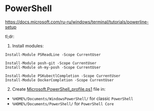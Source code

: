 # PowerShell
https://docs.microsoft.com/ru-ru/windows/terminal/tutorials/powerline-setup

tl;dr:
1. Install modules:
```shell script
Install-Module PSReadLine -Scope CurrentUser

Install-Module posh-git -Scope CurrentUser
Install-Module oh-my-posh -Scope CurrentUser

Install-Module PSKubectlCompletion -Scope CurrentUser
Install-Module DockerCompletion -Scope CurrentUser
```
2. Create [Microsoft.PowerShell_profile.ps1](/_files/Microsoft.PowerShell_profile.ps1) file in:
  * `%HOME%/Documents/WindowsPowerShell/` for classic `PowerShell`
  * `%HOME%/Documents/PowerShell/` for `PowerShell Core`
